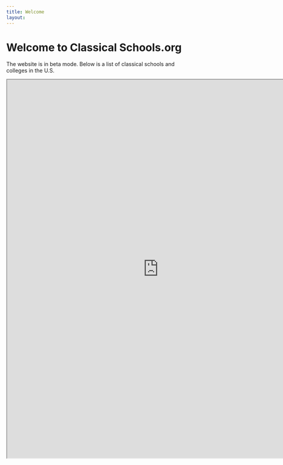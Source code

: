 ```yaml
---
title: Welcome
layout: 
---
```



# Welcome to Classical Schools.org

The website is in beta mode. Below is a list of classical schools and colleges in the U.S. 

<iframe src="https://docs.google.com/spreadsheets/d/1EfK8tTQCMRCGXG0WtnAt7QgME15Lr2N-9E9utusCG_Y/pubhtml?widget=true&amp;headers=false" height="1000" width="800"></iframe>
